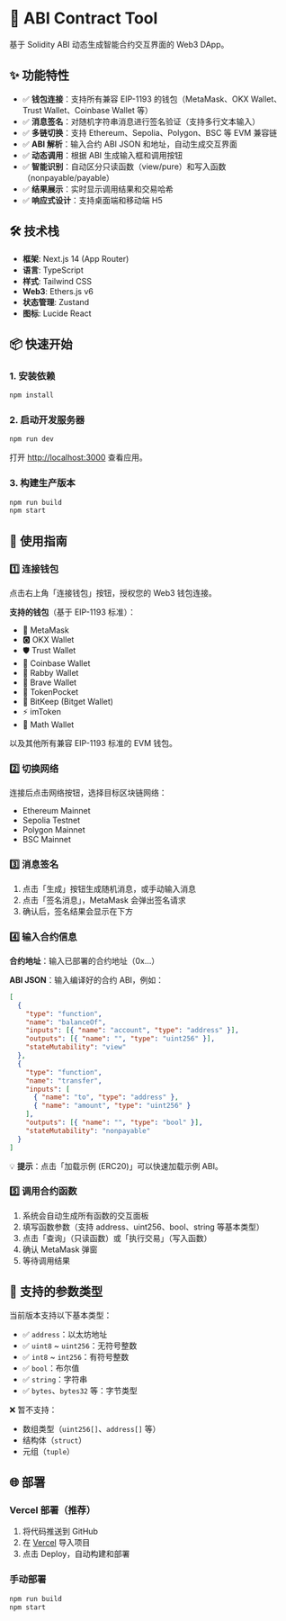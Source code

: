 # 🚀 ABI Contract Tool

基于 Solidity ABI 动态生成智能合约交互界面的 Web3 DApp。

## ✨ 功能特性

- ✅ **钱包连接**：支持所有兼容 EIP-1193 的钱包（MetaMask、OKX Wallet、Trust Wallet、Coinbase Wallet 等）
- ✅ **消息签名**：对随机字符串消息进行签名验证（支持多行文本输入）
- ✅ **多链切换**：支持 Ethereum、Sepolia、Polygon、BSC 等 EVM 兼容链
- ✅ **ABI 解析**：输入合约 ABI JSON 和地址，自动生成交互界面
- ✅ **动态调用**：根据 ABI 生成输入框和调用按钮
- ✅ **智能识别**：自动区分只读函数（view/pure）和写入函数（nonpayable/payable）
- ✅ **结果展示**：实时显示调用结果和交易哈希
- ✅ **响应式设计**：支持桌面端和移动端 H5

## 🛠️ 技术栈

- **框架**: Next.js 14 (App Router)
- **语言**: TypeScript
- **样式**: Tailwind CSS
- **Web3**: Ethers.js v6
- **状态管理**: Zustand
- **图标**: Lucide React

## 📦 快速开始

### 1. 安装依赖

```bash
npm install
```

### 2. 启动开发服务器

```bash
npm run dev
```

打开 [http://localhost:3000](http://localhost:3000) 查看应用。

### 3. 构建生产版本

```bash
npm run build
npm start
```

## 📖 使用指南

### 1️⃣ 连接钱包

点击右上角「连接钱包」按钮，授权您的 Web3 钱包连接。

**支持的钱包**（基于 EIP-1193 标准）：
- 🦊 MetaMask
- 🅾️ OKX Wallet
- 🛡️ Trust Wallet
- 💙 Coinbase Wallet
- 🐰 Rabby Wallet
- 🦁 Brave Wallet
- 🔷 TokenPocket
- 💎 BitKeep (Bitget Wallet)
- ⚡ imToken
- 📱 Math Wallet

以及其他所有兼容 EIP-1193 标准的 EVM 钱包。

### 2️⃣ 切换网络

连接后点击网络按钮，选择目标区块链网络：

- Ethereum Mainnet
- Sepolia Testnet
- Polygon Mainnet
- BSC Mainnet

### 3️⃣ 消息签名

1. 点击「生成」按钮生成随机消息，或手动输入消息
2. 点击「签名消息」，MetaMask 会弹出签名请求
3. 确认后，签名结果会显示在下方

### 4️⃣ 输入合约信息

**合约地址**：输入已部署的合约地址（0x...）

**ABI JSON**：输入编译好的合约 ABI，例如：

```json
[
  {
    "type": "function",
    "name": "balanceOf",
    "inputs": [{ "name": "account", "type": "address" }],
    "outputs": [{ "name": "", "type": "uint256" }],
    "stateMutability": "view"
  },
  {
    "type": "function",
    "name": "transfer",
    "inputs": [
      { "name": "to", "type": "address" },
      { "name": "amount", "type": "uint256" }
    ],
    "outputs": [{ "name": "", "type": "bool" }],
    "stateMutability": "nonpayable"
  }
]
```

💡 **提示**：点击「加载示例 (ERC20)」可以快速加载示例 ABI。

### 5️⃣ 调用合约函数

1. 系统会自动生成所有函数的交互面板
2. 填写函数参数（支持 address、uint256、bool、string 等基本类型）
3. 点击「查询」（只读函数）或「执行交易」（写入函数）
4. 确认 MetaMask 弹窗
5. 等待调用结果

## 📝 支持的参数类型

当前版本支持以下基本类型：

- ✅ `address`：以太坊地址
- ✅ `uint8` ~ `uint256`：无符号整数
- ✅ `int8` ~ `int256`：有符号整数
- ✅ `bool`：布尔值
- ✅ `string`：字符串
- ✅ `bytes`、`bytes32` 等：字节类型

❌ 暂不支持：

- 数组类型（`uint256[]`、`address[]` 等）
- 结构体（`struct`）
- 元组（`tuple`）

## 🌐 部署

### Vercel 部署（推荐）

1. 将代码推送到 GitHub
2. 在 [Vercel](https://vercel.com) 导入项目
3. 点击 Deploy，自动构建和部署

### 手动部署

```bash
npm run build
npm start
```





